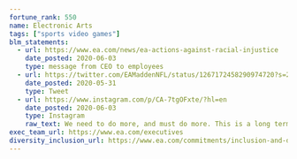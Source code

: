```yaml
---
fortune_rank: 550
name: Electronic Arts
tags: ["sports video games"]
blm_statements:
  - url: https://www.ea.com/news/ea-actions-against-racial-injustice
    date_posted: 2020-06-03
    type: message from CEO to employees
  - url: https://twitter.com/EAMaddenNFL/status/1267172458290974720?s=20
    date_posted: 2020-05-31
    type: Tweet
  - url: https://www.instagram.com/p/CA-7tgOFxte/?hl=en
    date_posted: 2020-06-03
    type: Instagram
    raw_text: We need to do more, and must do more. This is a long term commitment. Here are the actions we're taking today.
exec_team_url: https://www.ea.com/executives
diversity_inclusion_url: https://www.ea.com/commitments/inclusion-and-diversity
---
```

